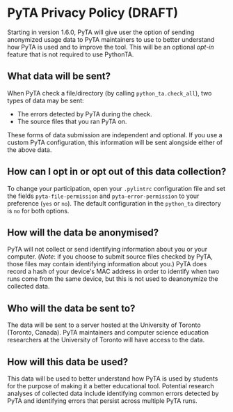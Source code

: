 # PyTA Privacy Policy (DRAFT)

Starting in version 1.6.0, PyTA will give user the option of sending anonymized usage data to PyTA maintainers to use to better understand how PyTA is used and to improve the tool.
This will be an optional _opt-in_ feature that is not required to use PythonTA.

## What data will be sent?

When PyTA check a file/directory (by calling `python_ta.check_all`), two types of data may be sent:

- The errors detected by PyTA during the check.
- The source files that you ran PyTA on.

These forms of data submission are independent and optional.
If you use a custom PyTA configuration, this information will be sent alongside either of the above data.

## How can I opt in or opt out of this data collection?

To change your participation, open your `.pylintrc` configuration file and set the fields `pyta-file-permission` and `pyta-error-permission` to your preference (`yes` or `no`).
The default configuration in the `python_ta` directory is `no` for both options.

## How will the data be anonymised?

PyTA will not collect or send identifying information about you or your computer. (_Note_: if you choose to submit source files checked by PyTA, those files may contain identifying information about you.)
PyTA does record a hash of your device's MAC address in order to identify when two runs come from the same device, but this is not used to deanonymize the collected data.

## Who will the data be sent to?

The data will be sent to a server hosted at the University of Toronto (Toronto, Canada).
PyTA maintainers and computer science education researchers at the University of Toronto will have access to the data.

## How will this data be used?

This data will be used to better understand how PyTA is used by students for the purpose of making it a better educational tool.
Potential research analyses of collected data include identifying common errors detected by PyTA and identifying errors that persist across multiple PyTA runs.

